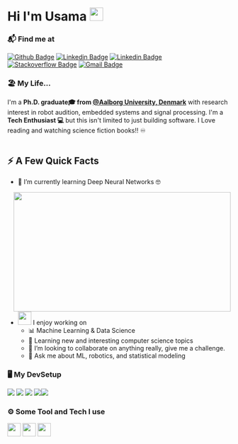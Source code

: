 <h1>Hi I'm Usama <img height="30px" src="assets/catjam.gif"></h1>
</h1>

### 📬 Find me at
[![Github Badge](http://img.shields.io/badge/-Github-black?style=flat-square&logo=github&link=https://github.com/irtiq7)](https://github.com/irtiq7) 
[![Linkedin Badge](https://img.shields.io/badge/-LinkedIn-blue?style=flat-square&logo=Linkedin&logoColor=white&link=https://www.linkedln.com/usamasaqib/)]([https://www.linkedin.com/usamasaqib/](https://www.linkedin.com/in/usamasaqib/))
[![Linkedin Badge](https://img.shields.io/badge/-LinkedIn-blue?style=flat-square&logo=Linkedin&logoColor=white&link=https://www.linkedin.com/in/usamasaqib/)]()
[![Stackoverflow Badge](https://img.shields.io/badge/-Stack%20overflow-FE7A16?style=flat-square&logo=stack-overflow&logoColor=white&link=https://stackoverflow.com/users/4024530/usama)](https://stackoverflow.com/users/4024530/usama)
[![Gmail Badge](https://img.shields.io/badge/-Gmail-d14836?style=flat-square&logo=Gmail&logoColor=white&link=mailto:usamasaqib@gmail.com)](usamasaqib@gmail.com)


### 🏖️ My Life... 
I'm a **Ph.D. graduate🎓 from [@Aalborg University, Denmark](https://www.aau.dk/)** with research interest in robot audition, embedded systems and signal processing. I'm a **Tech Enthusiast 💻** but this isn't limited to just building software. I Love reading and watching science fiction books!! ♾️ <br/><br/>


## ⚡️ A Few Quick Facts
- 🌱 I’m currently learning Deep Neural Networks 🤓
<img width="490" height="270" src="assets/haskell-line-comment-block.gif" align=right>

- <img src="https://media.giphy.com/media/WUlplcMpOCEmTGBtBW/giphy.gif" width="30">  I enjoy working on
    - 📊 Machine Learning & Data Science
    - 📐 Learning new and interesting computer science topics
    - 👯 I’m looking to collaborate on anything really, give me a challenge.
    - 💬 Ask me about ML, robotics, and statistical modeling 
  
### 🖥️ My DevSetup
<img src="https://img.shields.io/badge/Windows-0078D6?style=for-the-badge&logo=windows&logoColor=white"> <img src="https://img.shields.io/badge/Google%20Chrome-4285F4?style=for-the-badge&logo=GoogleChrome&logoColor=white"> <img src="https://img.shields.io/badge/Visual%20Studio%20Code-0078d7.svg?style=for-the-badge&logo=visual-studio-code&logoColor=white"> <img src="https://img.shields.io/badge/shell_script-%23121011.svg?style=for-the-badge&logo=gnu-bash&logoColor=white"><img src="https://img.shields.io/badge/Ubuntu-E95420?style=for-the-badge&logo=ubuntu&logoColor=white">

### ⚙️ Some Tool and Tech I use
<code><img height="30" src="https://w7.pngwing.com/pngs/46/626/png-transparent-c-logo-the-c-programming-language-computer-icons-computer-programming-source-code-programming-miscellaneous-template-blue.png"></code>
<code><img height="30" src="https://www.clipartmax.com/png/middle/279-2791029_python-icon-python-logo.png"></code>
<code><img height="30" src="https://encrypted-tbn0.gstatic.com/images?q=tbn:ANd9GcQZccoVMr_3wsUQyCaVWV5joh5dz6_1o_M07rT88Vg&s"></code> 
